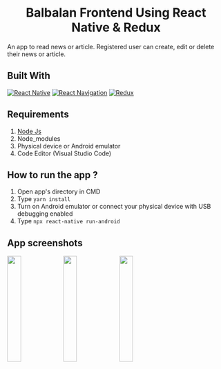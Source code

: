 <h1 align="center">Balbalan Frontend Using React Native & Redux</h1>

An app to read news or article. Registered user can create, edit or delete their news or article. 

## Built With
[![React Native](https://img.shields.io/badge/React_Native-0.63.3-blue.svg?style=rounded-square)](https://reactnative.dev/)
[![React Navigation](https://img.shields.io/badge/React_Navigation-v5.8.7-purple.svg?style=rounded-square)](https://reactnavigation.org/)
[![Redux](https://img.shields.io/badge/Redux-v4.0.5-purple.svg?style=rounded-square)](https://redux.js.org/)

## Requirements
1. <a href="https://nodejs.org/en/download/">Node Js</a>
2. Node_modules
3. Physical device or Android emulator
4. Code Editor (Visual Studio Code)

## How to run the app ?
1. Open app's directory in CMD
2. Type `yarn install`
3. Turn on Android emulator or connect your physical device with USB debugging enabled
4. Type `npx react-native run-android`

## App screenshots
<img src='https://drive.google.com/uc?id=1-3L4FUT9DFl7aEOYvhEooy5bj4a4j73k' width='25%'> <img src='https://drive.google.com/uc?id=187a564eY6jk58cS2U9yiPcDzNR3psLEP' width='25%'> <img src='https://drive.google.com/uc?id=1zgjt9cDezgJrS6SIPGhPHgKHpIwlf7KA' width='25%'>
